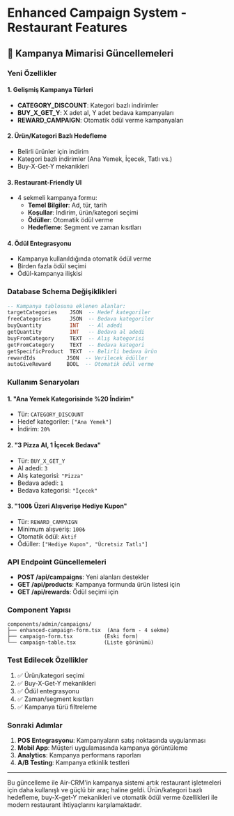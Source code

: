 # Enhanced Campaign System - Restaurant Features

## 🎯 Kampanya Mimarisi Güncellemeleri

### Yeni Özellikler

#### 1. **Gelişmiş Kampanya Türleri**
- **CATEGORY_DISCOUNT**: Kategori bazlı indirimler
- **BUY_X_GET_Y**: X adet al, Y adet bedava kampanyaları
- **REWARD_CAMPAIGN**: Otomatik ödül verme kampanyaları

#### 2. **Ürün/Kategori Bazlı Hedefleme**
- Belirli ürünler için indirim
- Kategori bazlı indirimler (Ana Yemek, İçecek, Tatlı vs.)
- Buy-X-Get-Y mekanikleri

#### 3. **Restaurant-Friendly UI**
- 4 sekmeli kampanya formu:
  - **Temel Bilgiler**: Ad, tür, tarih
  - **Koşullar**: İndirim, ürün/kategori seçimi
  - **Ödüller**: Otomatik ödül verme
  - **Hedefleme**: Segment ve zaman kısıtları

#### 4. **Ödül Entegrasyonu**
- Kampanya kullanıldığında otomatik ödül verme
- Birden fazla ödül seçimi
- Ödül-kampanya ilişkisi

### Database Schema Değişiklikleri

```sql
-- Kampanya tablosuna eklenen alanlar:
targetCategories    JSON  -- Hedef kategoriler
freeCategories      JSON  -- Bedava kategoriler  
buyQuantity         INT   -- Al adedi
getQuantity         INT   -- Bedava al adedi
buyFromCategory     TEXT  -- Alış kategorisi
getFromCategory     TEXT  -- Bedava kategori
getSpecificProduct  TEXT  -- Belirli bedava ürün
rewardIds          JSON  -- Verilecek ödüller
autoGiveReward     BOOL  -- Otomatik ödül verme
```

### Kullanım Senaryoları

#### 1. **"Ana Yemek Kategorisinde %20 İndirim"**
- Tür: `CATEGORY_DISCOUNT`
- Hedef kategoriler: `["Ana Yemek"]`
- İndirim: `20%`

#### 2. **"3 Pizza Al, 1 İçecek Bedava"**
- Tür: `BUY_X_GET_Y`
- Al adedi: `3`
- Alış kategorisi: `"Pizza"`
- Bedava adedi: `1`
- Bedava kategorisi: `"İçecek"`

#### 3. **"100₺ Üzeri Alışverişe Hediye Kupon"**
- Tür: `REWARD_CAMPAIGN`
- Minimum alışveriş: `100₺`
- Otomatik ödül: `Aktif`
- Ödüller: `["Hediye Kupon", "Ücretsiz Tatlı"]`

### API Endpoint Güncellemeleri

- **POST /api/campaigns**: Yeni alanları destekler
- **GET /api/products**: Kampanya formunda ürün listesi için
- **GET /api/rewards**: Ödül seçimi için

### Component Yapısı

```
components/admin/campaigns/
├── enhanced-campaign-form.tsx  (Ana form - 4 sekme)
├── campaign-form.tsx          (Eski form)
└── campaign-table.tsx         (Liste görünümü)
```

### Test Edilecek Özellikler

1. ✅ Ürün/kategori seçimi
2. ✅ Buy-X-Get-Y mekanikleri  
3. ✅ Ödül entegrasyonu
4. ✅ Zaman/segment kısıtları
5. ✅ Kampanya türü filtreleme

### Sonraki Adımlar

1. **POS Entegrasyonu**: Kampanyaların satış noktasında uygulanması
2. **Mobil App**: Müşteri uygulamasında kampanya görüntüleme
3. **Analytics**: Kampanya performans raporları
4. **A/B Testing**: Kampanya etkinlik testleri

---

Bu güncelleme ile Air-CRM'in kampanya sistemi artık restaurant işletmeleri için daha kullanışlı ve güçlü bir araç haline geldi. Ürün/kategori bazlı hedefleme, buy-X-get-Y mekanikleri ve otomatik ödül verme özellikleri ile modern restaurant ihtiyaçlarını karşılamaktadır.